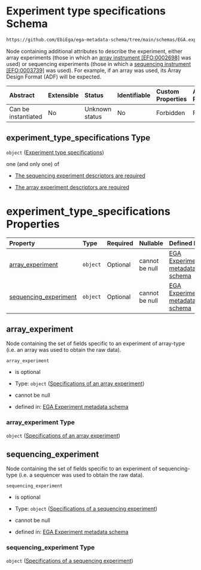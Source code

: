 # Experiment type specifications Schema

```txt
https://github.com/EbiEga/ega-metadata-schema/tree/main/schemas/EGA.experiment.json#/properties/experiment_type_specifications
```

Node containing additional attributes to describe the experiment, either array experiments (those in which an [array instrument \[EFO:0002698\]](http://www.ebi.ac.uk/efo/EFO_0002698) was used) or sequencing experiments (those in which a [sequencing instrument \[EFO:0003739\]](http://www.ebi.ac.uk/efo/EFO_0003739) was used). For example, if an array was used, its Array Design Format (ADF) will be expected.

| Abstract            | Extensible | Status         | Identifiable | Custom Properties | Additional Properties | Access Restrictions | Defined In                                                                           |
| :------------------ | :--------- | :------------- | :----------- | :---------------- | :-------------------- | :------------------ | :----------------------------------------------------------------------------------- |
| Can be instantiated | No         | Unknown status | No           | Forbidden         | Forbidden             | none                | [EGA.experiment.json\*](../../../schemas/EGA.experiment.json "open original schema") |

## experiment\_type\_specifications Type

`object` ([Experiment type specifications](ega-9-properties-experiment-type-specifications.md))

one (and only one) of

* [The sequencing experiment descriptors are required](ega-9-properties-experiment-type-specifications-oneof-the-sequencing-experiment-descriptors-are-required.md "check type definition")

* [The array experiment descriptors are required](ega-9-properties-experiment-type-specifications-oneof-the-array-experiment-descriptors-are-required.md "check type definition")

# experiment\_type\_specifications Properties

| Property                                         | Type     | Required | Nullable       | Defined by                                                                                                                                                                                                                                                                                                  |
| :----------------------------------------------- | :------- | :------- | :------------- | :---------------------------------------------------------------------------------------------------------------------------------------------------------------------------------------------------------------------------------------------------------------------------------------------------------- |
| [array\_experiment](#array_experiment)           | `object` | Optional | cannot be null | [EGA Experiment metadata schema](ega-9-properties-experiment-type-specifications-properties-specifications-of-an-array-experiment.md "https://github.com/EbiEga/ega-metadata-schema/tree/main/schemas/EGA.experiment.json#/properties/experiment_type_specifications/properties/array_experiment")          |
| [sequencing\_experiment](#sequencing_experiment) | `object` | Optional | cannot be null | [EGA Experiment metadata schema](ega-9-properties-experiment-type-specifications-properties-specifications-of-a-sequencing-experiment.md "https://github.com/EbiEga/ega-metadata-schema/tree/main/schemas/EGA.experiment.json#/properties/experiment_type_specifications/properties/sequencing_experiment") |

## array\_experiment

Node containing the set of fields specific to an experiment of array-type (i.e. an array was used to obtain the raw data).

`array_experiment`

* is optional

* Type: `object` ([Specifications of an array experiment](ega-9-properties-experiment-type-specifications-properties-specifications-of-an-array-experiment.md))

* cannot be null

* defined in: [EGA Experiment metadata schema](ega-9-properties-experiment-type-specifications-properties-specifications-of-an-array-experiment.md "https://github.com/EbiEga/ega-metadata-schema/tree/main/schemas/EGA.experiment.json#/properties/experiment_type_specifications/properties/array_experiment")

### array\_experiment Type

`object` ([Specifications of an array experiment](ega-9-properties-experiment-type-specifications-properties-specifications-of-an-array-experiment.md))

## sequencing\_experiment

Node containing the set of fields specific to an experiment of sequencing-type (i.e. a sequencer was used to obtain the raw data).

`sequencing_experiment`

* is optional

* Type: `object` ([Specifications of a sequencing experiment](ega-9-properties-experiment-type-specifications-properties-specifications-of-a-sequencing-experiment.md))

* cannot be null

* defined in: [EGA Experiment metadata schema](ega-9-properties-experiment-type-specifications-properties-specifications-of-a-sequencing-experiment.md "https://github.com/EbiEga/ega-metadata-schema/tree/main/schemas/EGA.experiment.json#/properties/experiment_type_specifications/properties/sequencing_experiment")

### sequencing\_experiment Type

`object` ([Specifications of a sequencing experiment](ega-9-properties-experiment-type-specifications-properties-specifications-of-a-sequencing-experiment.md))
